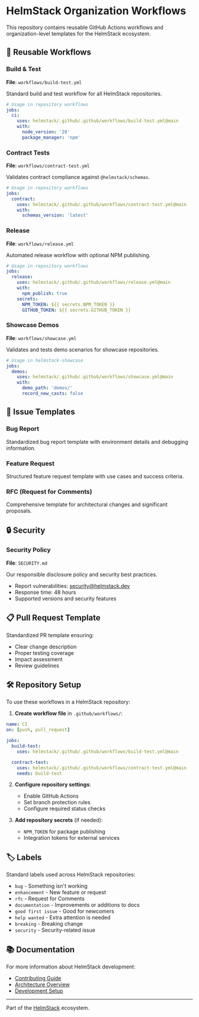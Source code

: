 # HelmStack Organization Workflows

This repository contains reusable GitHub Actions workflows and organization-level templates for the HelmStack ecosystem.

## 🔄 Reusable Workflows

### Build & Test
**File**: `workflows/build-test.yml`

Standard build and test workflow for all HelmStack repositories.

```yaml
# Usage in repository workflows
jobs:
  ci:
    uses: helmstack/.github/.github/workflows/build-test.yml@main
    with:
      node_version: '20'
      package_manager: 'npm'
```

### Contract Tests
**File**: `workflows/contract-test.yml`

Validates contract compliance against `@helmstack/schemas`.

```yaml
# Usage in repository workflows
jobs:
  contract:
    uses: helmstack/.github/.github/workflows/contract-test.yml@main
    with:
      schemas_version: 'latest'
```

### Release
**File**: `workflows/release.yml`

Automated release workflow with optional NPM publishing.

```yaml
# Usage in repository workflows
jobs:
  release:
    uses: helmstack/.github/.github/workflows/release.yml@main
    with:
      npm_publish: true
    secrets:
      NPM_TOKEN: ${{ secrets.NPM_TOKEN }}
      GITHUB_TOKEN: ${{ secrets.GITHUB_TOKEN }}
```

### Showcase Demos
**File**: `workflows/showcase.yml`

Validates and tests demo scenarios for showcase repositories.

```yaml
# Usage in helmstack-showcase
jobs:
  demos:
    uses: helmstack/.github/.github/workflows/showcase.yml@main
    with:
      demo_path: 'demos/'
      record_new_casts: false
```

## 📝 Issue Templates

### Bug Report
Standardized bug report template with environment details and debugging information.

### Feature Request
Structured feature request template with use cases and success criteria.

### RFC (Request for Comments)
Comprehensive template for architectural changes and significant proposals.

## 🔒 Security

### Security Policy
**File**: `SECURITY.md`

Our responsible disclosure policy and security best practices.

- Report vulnerabilities: security@helmstack.dev
- Response time: 48 hours
- Supported versions and security features

## 📋 Pull Request Template

Standardized PR template ensuring:
- Clear change description
- Proper testing coverage
- Impact assessment
- Review guidelines

## 🛠️ Repository Setup

To use these workflows in a HelmStack repository:

1. **Create workflow file** in `.github/workflows/`:

```yaml
name: CI
on: [push, pull_request]

jobs:
  build-test:
    uses: helmstack/.github/.github/workflows/build-test.yml@main

  contract-test:
    uses: helmstack/.github/.github/workflows/contract-test.yml@main
    needs: build-test
```

2. **Configure repository settings**:
   - Enable GitHub Actions
   - Set branch protection rules
   - Configure required status checks

3. **Add repository secrets** (if needed):
   - `NPM_TOKEN` for package publishing
   - Integration tokens for external services

## 🏷️ Labels

Standard labels used across HelmStack repositories:

- `bug` - Something isn't working
- `enhancement` - New feature or request
- `rfc` - Request for Comments
- `documentation` - Improvements or additions to docs
- `good first issue` - Good for newcomers
- `help wanted` - Extra attention is needed
- `breaking` - Breaking change
- `security` - Security-related issue

## 📚 Documentation

For more information about HelmStack development:

- [Contributing Guide](https://github.com/helmstack/helmstack/blob/main/CONTRIBUTING.md)
- [Architecture Overview](https://github.com/helmstack/helmstack/blob/main/docs/architecture.md)
- [Development Setup](https://github.com/helmstack/helmstack/blob/main/docs/development.md)

---

Part of the [HelmStack](https://github.com/helmstack/helmstack) ecosystem.
